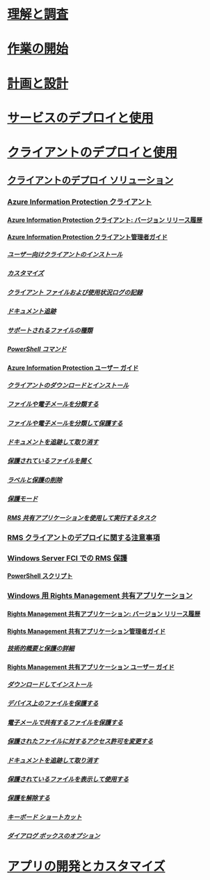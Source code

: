 # [理解と調査](/information-protection/understand-explore/what-is-information-protection)
# [作業の開始](/information-protection/get-started/requirements-azure-rms)
# [計画と設計](/information-protection/plan-design/deployment-roadmap)
# [サービスのデプロイと使用](/information-protection/deploy-use/activate-service)
# [クライアントのデプロイと使用](use-client.md)
## [クライアントのデプロイ ソリューション](use-client.md)
### [Azure Information Protection クライアント](aip-client.md)
#### [Azure Information Protection クライアント: バージョン リリース履歴](client-version-release-history.md)
#### [Azure Information Protection クライアント管理者ガイド](client-admin-guide.md)
##### [ユーザー向けクライアントのインストール](client-admin-guide-install.md)
##### [カスタマイズ](client-admin-guide-customizations.md)
##### [クライアント ファイルおよび使用状況ログの記録](client-admin-guide-files-and-logging.md)
##### [ドキュメント追跡](client-admin-guide-document-tracking.md)
##### [サポートされるファイルの種類](client-admin-guide-file-types.md)
##### [PowerShell コマンド](client-admin-guide-powershell.md)
#### [Azure Information Protection ユーザー ガイド](client-user-guide.md)
##### [クライアントのダウンロードとインストール](install-client-app.md)
##### [ファイルや電子メールを分類する](client-classify.md)
##### [ファイルや電子メールを分類して保護する](client-classify-protect.md)
##### [ドキュメントを追跡して取り消す](client-track-revoke.md)
##### [保護されているファイルを開く](client-view-use-files.md)
##### [ラベルと保護の削除](client-remove-label-protection.md)
##### [保護モード](client-protection-only-mode.md)
##### [RMS 共有アプリケーションを使用して実行するタスク](upgrade-client-app.md)
### [RMS クライアントのデプロイに関する注意事項](client-deployment-notes.md)
### [Windows Server FCI での RMS 保護](configure-fci.md)
#### [PowerShell スクリプト](fci-script.md)
### [Windows 用 Rights Management 共有アプリケーション](sharing-app-windows.md)
#### [Rights Management 共有アプリケーション: バージョン リリース履歴](sharing-app-version-release-history.md)
#### [Rights Management 共有アプリケーション管理者ガイド](sharing-app-admin-guide.md)
##### [技術的概要と保護の詳細](sharing-app-admin-guide-technical.md)
#### [Rights Management 共有アプリケーション ユーザー ガイド](sharing-app-user-guide.md)
##### [ダウンロードしてインストール](install-sharing-app.md)
##### [デバイス上のファイルを保護する](sharing-app-protect-in-place.md)
##### [電子メールで共有するファイルを保護する](sharing-app-protect-by-email.md)
##### [保護されたファイルに対するアクセス許可を変更する](sharing-app-reprotect-files.md)
##### [ドキュメントを追跡して取り消す](sharing-app-track-revoke.md)
##### [保護されているファイルを表示して使用する](sharing-app-view-use-files.md)
##### [保護を解除する](sharing-app-remove-protection.md)
##### [キーボード ショートカット](sharing-app-keyboard-shortcuts.md)
##### [ダイアログ ボックスのオプション](sharing-app-dialog-box.md)
# [アプリの開発とカスタマイズ](/information-protection/develop/developers-guide)
